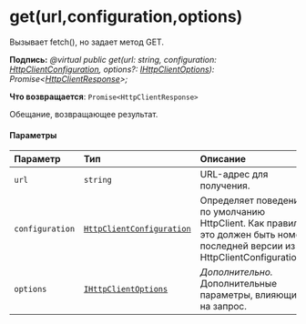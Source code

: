 # <a name="geturlconfigurationoptions"></a>get(url,configuration,options)




Вызывает fetch(), но задает метод GET.

**Подпись:** _@virtual public get(url: string, configuration: [HttpClientConfiguration](../sp-http/httpclientconfiguration.md), options?: [IHttpClientOptions](../sp-http/ihttpclientoptions.md)): Promise<[HttpClientResponse](../sp-http/httpclientresponse.md)>;_

**Что возвращается**: `Promise<HttpClientResponse>`



Обещание, возвращающее результат.

#### <a name="parameters"></a>Параметры


| Параметр    | Тип    | Описание |
|:-------------|:---------------|:------------|
| `url`    | `string` | URL-адрес для получения. |
| `configuration`    | [`HttpClientConfiguration`](../sp-http/httpclientconfiguration.md) | Определяет поведение по умолчанию HttpClient. Как правило, это должен быть номер последней версии из HttpClientConfigurations. |
| `options`    | [`IHttpClientOptions`](../sp-http/ihttpclientoptions.md) | _Дополнительно._ Дополнительные параметры, влияющие на запрос. |
